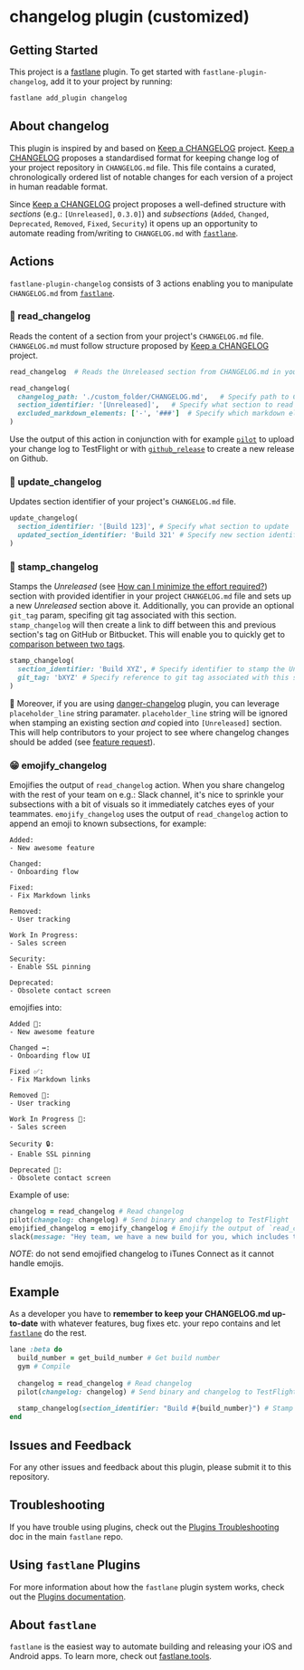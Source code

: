 # changelog plugin (customized)

## Getting Started

This project is a [fastlane](https://github.com/fastlane/fastlane) plugin. To get started with `fastlane-plugin-changelog`, add it to your project by running:

```bash
fastlane add_plugin changelog
```

## About changelog

This plugin is inspired by and based on [Keep a CHANGELOG](http://keepachangelog.com/) project. [Keep a CHANGELOG](http://keepachangelog.com/) proposes a standardised format for keeping change log of your project repository in `CHANGELOG.md` file. This file contains a curated, chronologically ordered list of notable changes for each version of a project in human readable format.

Since [Keep a CHANGELOG](http://keepachangelog.com/) project proposes a well-defined structure with _sections_ (e.g.: `[Unreleased]`, `0.3.0]`) and _subsections_ (`Added`, `Changed`, `Deprecated`, `Removed`, `Fixed`, `Security`) it opens up an opportunity to automate reading from/writing to `CHANGELOG.md` with [`fastlane`](https://fastlane.tools). 

## Actions
`fastlane-plugin-changelog` consists of 3 actions enabling you to manipulate `CHANGELOG.md` from [`fastlane`](https://fastlane.tools).

### 📖  read_changelog

Reads the content of a section from your project's `CHANGELOG.md` file. `CHANGELOG.md` must follow structure proposed by [Keep a CHANGELOG](http://keepachangelog.com/) project. 

``` ruby
read_changelog	# Reads the Unreleased section from CHANGELOG.md in your project's folder
```

``` ruby
read_changelog(
  changelog_path: './custom_folder/CHANGELOG.md',	# Specify path to CHANGELOG.md
  section_identifier: '[Unreleased]',	# Specify what section to read
  excluded_markdown_elements: ['-', '###']	# Specify which markdown elements should be excluded
)
```
 
 Use the output of this action in conjunction with for example [`pilot`](https://github.com/fastlane/fastlane/tree/master/pilot#uploading-builds) to upload your change log to TestFlight or with [`github_release`](https://github.com/fastlane/fastlane/blob/master/fastlane/docs/Actions.md#github-releases) to create a new release on Github.

### 📝  update_changelog
Updates section identifier of your project's `CHANGELOG.md` file. 
``` ruby
update_changelog(
  section_identifier: '[Build 123]', # Specify what section to update
  updated_section_identifier: 'Build 321' # Specify new section identifier
)
```
 
### 🔖  stamp_changelog
Stamps the _Unreleased_ (see [How can I minimize the effort required?](http://keepachangelog.com/)) section with provided identifier in your project `CHANGELOG.md` file and sets up a new _Unreleased_ section above it.
Additionally, you can provide an optional `git_tag` param, specifing git tag associated with this section. `stamp_changelog` will then create a link to diff between this and previous section's tag on GitHub or Bitbucket. This will enable you to quickly get to [comparison between two tags](https://help.github.com/articles/comparing-commits-across-time/).
``` ruby
stamp_changelog(
  section_identifier: 'Build XYZ', # Specify identifier to stamp the Unreleased section with 
  git_tag: 'bXYZ' # Specify reference to git tag associated with this section
)
```

🤖 Moreover, if you are using [danger-changelog](https://github.com/dblock/danger-changelog) plugin, you can leverage `placeholder_line` string paramater. `placeholder_line` string will be ignored when stamping an existing section _and_ copied into `[Unreleased]` section. This will help contributors to your project to see where changelog changes should be added (see [feature request](https://github.com/pajapro/fastlane-plugin-changelog/issues/22)). 

### 😁 emojify_changelog
Emojifies the output of `read_changelog` action. When you share changelog with the rest of your team on e.g.: Slack channel, it's nice to sprinkle your subsections with a bit of visuals so it immediately catches eyes of your teammates. `emojify_changelog` uses the output of `read_changelog` action to append an emoji to known subsections, for example:

```
Added:
- New awesome feature

Changed:
- Onboarding flow 

Fixed:
- Fix Markdown links 

Removed:
- User tracking 

Work In Progress:
- Sales screen

Security:
- Enable SSL pinning

Deprecated:
- Obsolete contact screen
```

emojifies into:

```
Added 🎁:
- New awesome feature

Changed ↔️:
- Onboarding flow UI

Fixed ✅:
- Fix Markdown links 

Removed 🚫:
- User tracking 

Work In Progress 🚧:
- Sales screen

Security 🔒:
- Enable SSL pinning

Deprecated 💨:
- Obsolete contact screen
```

Example of use:
``` ruby
changelog = read_changelog # Read changelog
pilot(changelog: changelog) # Send binary and changelog to TestFlight
emojified_changelog = emojify_changelog # Emojify the output of `read_changelog` action
slack(message: "Hey team, we have a new build for you, which includes the following: #{emojified_changelog}") # share on Slack
```

*NOTE*: do not send emojified changelog to iTunes Connect as it cannot handle emojis. 

## Example
As a developer you have to **remember to keep your CHANGELOG.md up-to-date** with whatever features, bug fixes etc. your repo contains and let [`fastlane`](https://fastlane.tools) do the rest. 

``` ruby
lane :beta do
  build_number = get_build_number # Get build number
  gym # Compile
  
  changelog = read_changelog # Read changelog
  pilot(changelog: changelog) # Send binary and changelog to TestFlight
  
  stamp_changelog(section_identifier: "Build #{build_number}") # Stamp Unreleased section with newly released build number
end
```

## Issues and Feedback

For any other issues and feedback about this plugin, please submit it to this repository.

## Troubleshooting

If you have trouble using plugins, check out the [Plugins Troubleshooting](https://github.com/fastlane/fastlane/blob/master/fastlane/docs/PluginsTroubleshooting.md) doc in the main `fastlane` repo.

## Using `fastlane` Plugins

For more information about how the `fastlane` plugin system works, check out the [Plugins documentation](https://github.com/fastlane/fastlane/blob/master/fastlane/docs/Plugins.md).

## About `fastlane`

`fastlane` is the easiest way to automate building and releasing your iOS and Android apps. To learn more, check out [fastlane.tools](https://fastlane.tools).
